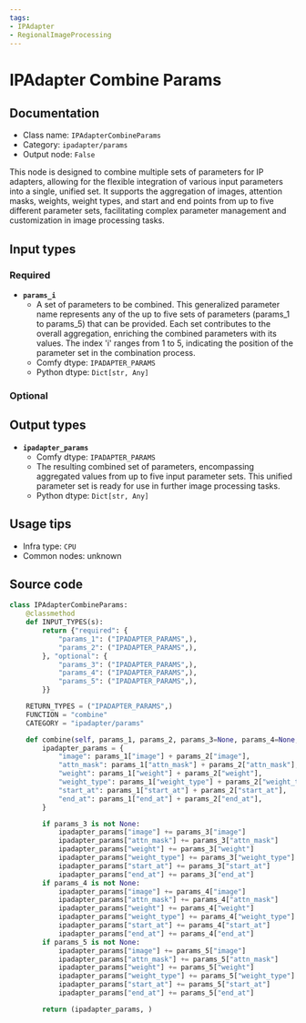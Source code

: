```yaml
---
tags:
- IPAdapter
- RegionalImageProcessing
---
```


# IPAdapter Combine Params
## Documentation
- Class name: `IPAdapterCombineParams`
- Category: `ipadapter/params`
- Output node: `False`

This node is designed to combine multiple sets of parameters for IP adapters, allowing for the flexible integration of various input parameters into a single, unified set. It supports the aggregation of images, attention masks, weights, weight types, and start and end points from up to five different parameter sets, facilitating complex parameter management and customization in image processing tasks.
## Input types
### Required
- **`params_i`**
    - A set of parameters to be combined. This generalized parameter name represents any of the up to five sets of parameters (params_1 to params_5) that can be provided. Each set contributes to the overall aggregation, enriching the combined parameters with its values. The index 'i' ranges from 1 to 5, indicating the position of the parameter set in the combination process.
    - Comfy dtype: `IPADAPTER_PARAMS`
    - Python dtype: `Dict[str, Any]`
### Optional
## Output types
- **`ipadapter_params`**
    - Comfy dtype: `IPADAPTER_PARAMS`
    - The resulting combined set of parameters, encompassing aggregated values from up to five input parameter sets. This unified parameter set is ready for use in further image processing tasks.
    - Python dtype: `Dict[str, Any]`
## Usage tips
- Infra type: `CPU`
- Common nodes: unknown


## Source code
```python
class IPAdapterCombineParams:
    @classmethod
    def INPUT_TYPES(s):
        return {"required": {
            "params_1": ("IPADAPTER_PARAMS",),
            "params_2": ("IPADAPTER_PARAMS",),
        }, "optional": {
            "params_3": ("IPADAPTER_PARAMS",),
            "params_4": ("IPADAPTER_PARAMS",),
            "params_5": ("IPADAPTER_PARAMS",),
        }}

    RETURN_TYPES = ("IPADAPTER_PARAMS",)
    FUNCTION = "combine"
    CATEGORY = "ipadapter/params"

    def combine(self, params_1, params_2, params_3=None, params_4=None, params_5=None):
        ipadapter_params = {
            "image": params_1["image"] + params_2["image"],
            "attn_mask": params_1["attn_mask"] + params_2["attn_mask"],
            "weight": params_1["weight"] + params_2["weight"],
            "weight_type": params_1["weight_type"] + params_2["weight_type"],
            "start_at": params_1["start_at"] + params_2["start_at"],
            "end_at": params_1["end_at"] + params_2["end_at"],
        }

        if params_3 is not None:
            ipadapter_params["image"] += params_3["image"]
            ipadapter_params["attn_mask"] += params_3["attn_mask"]
            ipadapter_params["weight"] += params_3["weight"]
            ipadapter_params["weight_type"] += params_3["weight_type"]
            ipadapter_params["start_at"] += params_3["start_at"]
            ipadapter_params["end_at"] += params_3["end_at"]
        if params_4 is not None:
            ipadapter_params["image"] += params_4["image"]
            ipadapter_params["attn_mask"] += params_4["attn_mask"]
            ipadapter_params["weight"] += params_4["weight"]
            ipadapter_params["weight_type"] += params_4["weight_type"]
            ipadapter_params["start_at"] += params_4["start_at"]
            ipadapter_params["end_at"] += params_4["end_at"]
        if params_5 is not None:
            ipadapter_params["image"] += params_5["image"]
            ipadapter_params["attn_mask"] += params_5["attn_mask"]
            ipadapter_params["weight"] += params_5["weight"]
            ipadapter_params["weight_type"] += params_5["weight_type"]
            ipadapter_params["start_at"] += params_5["start_at"]
            ipadapter_params["end_at"] += params_5["end_at"]

        return (ipadapter_params, )

```
